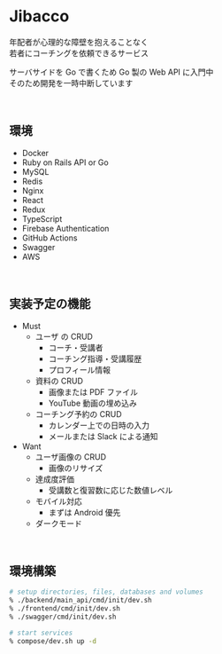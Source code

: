 # Jibacco

年配者が心理的な障壁を抱えることなく  
若者にコーチングを依頼できるサービス  

サーバサイドを Go で書くため Go 製の Web API に入門中  
そのため開発を一時中断しています

<br>

## 環境

- Docker
- Ruby on Rails API or Go
- MySQL
- Redis
- Nginx
- React
- Redux
- TypeScript
- Firebase Authentication
- GitHub Actions
- Swagger
- AWS

<br>

## 実装予定の機能

- Must
  - ユーザ の CRUD
    - コーチ・受講者
    - コーチング指導・受講履歴
    - プロフィール情報
  - 資料の CRUD
    - 画像または PDF ファイル
    - YouTube 動画の埋め込み
  - コーチング予約の CRUD
    - カレンダー上での日時の入力
    - メールまたは Slack による通知
- Want
  - ユーザ画像の CRUD
    - 画像のリサイズ
  - 達成度評価
    - 受講数と復習数に応じた数値レベル
  - モバイル対応
    - まずは Android 優先
  - ダークモード

<br>

## 環境構築

```zsh
# setup directories, files, databases and volumes
% ./backend/main_api/cmd/init/dev.sh
% ./frontend/cmd/init/dev.sh
% ./swagger/cmd/init/dev.sh

# start services
% compose/dev.sh up -d
```
